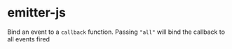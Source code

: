 # emitter-js
Bind an event to a `callback` function. Passing `"all"` will bind the callback to all events fired
